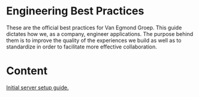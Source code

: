# Engineering Best Practices

These are the official best practices for Van Egmond Groep. This guide dictates how we, as a company, engineer applications. The purpose behind them is to improve the quality of the experiences we build as well as to standardize in order to facilitate more effective collaboration.

# Content

[Initial server setup guide.](./initial-server-setup.md)
